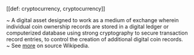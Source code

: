 [[def: cryptocurrency, cryptocurrency]]

~ A digital asset designed to work as a medium of exchange wherein individual coin ownership records are stored in a digital ledger or computerized database using strong cryptography to secure transaction record entries, to control the creation of additional digital coin records.  
~ See [more](https://en.wikipedia.org/wiki/Cryptocurrency) on source Wikipedia.

